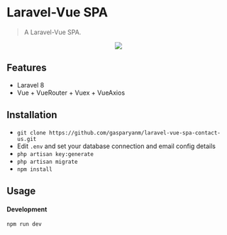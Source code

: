 # Laravel-Vue SPA

> A Laravel-Vue SPA.

<p align="center">
<img src="https://i.imgur.com/mfTsbL8.png">
</p>

## Features

- Laravel 8
- Vue + VueRouter + Vuex + VueAxios

## Installation

- `git clone https://github.com/gasparyanm/laravel-vue-spa-contact-us.git`
-  Edit `.env` and set your database connection and email config details
- `php artisan key:generate`
- `php artisan migrate`
- `npm install`

## Usage

#### Development

```bash
npm run dev
```

